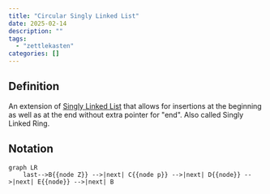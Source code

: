 ```yaml
---
title: "Circular Singly Linked List"
date: 2025-02-14
description: ""
tags: 
  - "zettlekasten"
categories: []
---
```


## Definition

An extension of [Singly Linked List](Singly%20Linked%20List.md) that allows for insertions at the beginning as well as at the end without extra pointer for "end". Also called Singly Linked Ring.

## Notation

```mermaid
graph LR
    last-->B{{node Z}} -->|next| C{{node p}} -->|next| D{{node}} -->|next| E{{node}} -->|next| B
```
